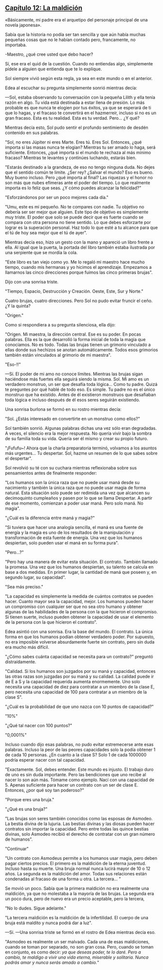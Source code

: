 
## [Capítulo 12: La maldición](https://novelnext.dramanovels.io/nc/son-of-the-hero-king/chapter-12-the-curse "Capítulo 12: La maldición")


«Básicamente, mi padre era el arquetipo del personaje principal de una novela japonesa».

Sabía que la historia no podía ser tan sencilla y que aún había muchas pequeñas cosas que no le habían contado pero, francamente, no importaba. 

-Maestro, ¿qué cree usted que debo hacer? 

Sí, ese era el quid de la cuestión. Cuando no entiendas algo, simplemente pídele a alguien que entienda que te lo explique. 

Sol siempre vivió según esta regla, ya sea en este mundo o en el anterior. 

Edea al escuchar su pregunta simplemente sonrió mientras decía: 

—Sol, estaba observando tu conversación con la pequeña Lilith y ella tenía razón en algo. Tu vida está destinada a estar llena de presión. Lo más probable es que nunca te elogien por tus éxitos, ya que se esperará de ti que lo hagas, y el fracaso te convertirá en el hazmerreír, incluso si no es un gran fracaso. Esta es tu realidad. Esta es tu verdad. Pero... ¿Y qué?

Mientras decía esto, Sol pudo sentir el profundo sentimiento de desdén contenido en sus palabras. 

"Sol, no eres Júpiter ni eres Marte. Eres tú. Eres Sol. Entonces, ¿qué importa si las masas nunca te elogian? Mientras tu ser amado lo haga, será suficiente. Entonces, ¿qué importa si el mundo te rechaza al más mínimo fracaso? Mientras te levantes y continúes luchando, estarás bien.

"Estarás destinado a la grandeza, de eso no tengo ninguna duda. No dejes que el sentido común te limite. ¿Ser rey? ¿Salvar el mundo? Eso es bueno. Muy bueno incluso. Pero ¿qué importa al final? Las riquezas y el honor no son más que nubes efímeras ante el poder del tiempo. Lo que realmente importa es lo feliz que seas. ¿Y cómo puedes alcanzar la felicidad?"

"Esforzándonos por ser un poco mejores cada día."

"Umu, este es mi pequeño. No te compares con nadie. Tu objetivo no debería ser ser mejor que alguien. Este tipo de objetivo es simplemente muy triste. El poder que solo se puede decir que es fuerte cuando se compara con otra persona no tiene sentido. Lo que debes esforzarte por lograr es la superación personal. Haz todo lo que esté a tu alcance para que el tú de hoy sea mejor que el tú de ayer".

Mientras decía eso, hizo un gesto con la mano y apareció un libro frente a ella. Al igual que la puerta, la portada del libro también estaba ilustrada por una serpiente que se mordía la cola. 

"Este libro es tan viejo como yo. Me lo regaló mi maestro hace mucho tiempo, cuando mis hermanas y yo hicimos el aprendizaje. Empezamos a llamarnos las cinco direcciones porque fuimos las cinco primeras brujas". 

Dijo con una sonrisa triste. 

"Tiempo, Espacio, Destrucción y Creación. Oeste, Este, Sur y Norte."

Cuatro brujas, cuatro direcciones. Pero Sol no pudo evitar fruncir el ceño. ¿Y la quinta? 

"Origen."

Como si respondiera a su pregunta silenciosa, ella dijo: 

"Origen. Mi maestra, la dirección central. Ese es su poder. En pocas palabras. Ella es la que desarrolló la forma inicial de toda la magia que conocíamos. No es todo. Todas las brujas tienen un grimorio vinculado a ellas donde sus hechizos se anotan automáticamente. Todos esos grimorios también están vinculados al grimorio de mi maestra".

"Eso-!!"

—Sí. El poder de mi amo no conoce límites. Mientras las brujas sigan haciéndose más fuertes ella seguirá siendo la misma. Sol. Mi amo es un verdadero monstruo, un ser que desafía toda lógica... Como tu padre. Quizá te preguntes por qué hablé de todo eso. Es simple. Tu padre no es el único monstruo que ha existido. Antes de él existieron monstruos que desafiaban toda lógica e incluso después de él esos seres seguirán existiendo.

Una sonrisa burlona se formó en su rostro mientras decía: 

"Sol. ¿Estás interesado en convertirte en un monstruo como ellos?" 

Sol también sonrió. Algunas palabras dichas una vez sólo eran degradadas. A veces, el silencio era la mejor respuesta. No quería vivir bajo la sombra de su familia toda su vida. Quería ser él mismo y crear su propio futuro. 

"¡Fufufu~! Ahora que la charla preparatoria terminó, volvamos a los asuntos más urgentes... Tu despertar. Sol, hazme un resumen de lo que sabes sobre el despertar".

Sol revolvió su té con su cuchara mientras reflexionaba sobre sus pensamientos antes de finalmente responder: 

"Los humanos son la única raza que no puede usar maná desde su nacimiento y también la única raza que no puede usar magia de forma natural. Esta situación solo puede ser redimida una vez que alcancen su decimoquinto cumpleaños y pasen por lo que se llama Despertar. A partir de ese momento, comienzan a poder usar maná. Pero solo maná. No magia".

"¿Cuál es la diferencia entre maná y magia?" 

"Si tuviera que hacer una analogía sencilla, el maná es una fuente de energía y la magia es uno de los resultados de la manipulación y transformación de esta fuente de energía. Una vez que los humanos despiertan, solo pueden usar el maná en su forma pura".

"Pero…?"

"Pero hay una manera de evitar esta situación. El contrato. También llamado la promesa. Una vez que los humanos despiertan, su talento se calcula en base a dos medidas. En primer lugar, la cantidad de maná que poseen y, en segundo lugar, su capacidad".

"Sea más preciso."

"La capacidad es simplemente la medida de cuántos contratos se pueden hacer. Cuanto mayor sea la capacidad, mejor. Los humanos pueden hacer un compromiso con cualquier ser que no sea otro humano y obtener algunas de las habilidades de la persona con la que hicieron el compromiso. Si tienen suerte, incluso pueden obtener la capacidad de usar el elemento de la persona con la que hicieron el contrato".

Edea asintió con una sonrisa. Era la base del mundo. El contrato. La única forma en que los humanos podían obtener verdadero poder. Por supuesto, no era imposible volverse absurdamente fuerte sin contrato, pero sin duda era mucho más difícil. 

"¿Cómo sabes cuánta capacidad se necesita para un contrato?" preguntó distraídamente. 

"Calidad. Si los humanos son juzgados por su maná y capacidad, entonces las otras razas son juzgadas por su maná y su calidad. La calidad puede ir de E a S y la capacidad requerida aumenta enormemente. Uno solo necesita una capacidad de diez para contratar a un miembro de la clase E, pero necesita una capacidad de 100 para contratar a un miembro de la clase S".

"¿Cuál es la probabilidad de que uno nazca con 10 puntos de capacidad?" 

"10%"

"¿Qué tal nacer con 100 puntos?" 

"0,0001%"

Incluso cuando dijo esas palabras, no pudo evitar estremecerse ante esas palabras. Incluso la peor de las peores capacidades solo la podía obtener 1 de cada 10 personas. ¿En cuanto a la clase S? Solo 1 de cada 1000000 podría esperar nacer con tal capacidad. 

"Exactamente. Sol, debes entender. Este mundo es injusto. El trabajo duro de uno es sin duda importante. Pero las bendiciones que uno recibe al nacer lo son aún más. Tómame como ejemplo. Nací con una capacidad de 5. Apenas suficiente para hacer un contrato con un ser de clase E. Entonces, ¿por qué soy tan poderoso?"

"Porque eres una bruja."

"¿Qué es una bruja?" 

"Las brujas son seres también conocidos como las esposas de Asmodeo. La bestia divina de la lujuria. Las bestias divinas y las diosas pueden hacer contratos sin importar la capacidad. Pero entre todas las quince bestias divinas, solo Asmodeo recibió el derecho de contratar con un gran número de humanos".

"Continuar"

"Un contrato con Asmodeus permite a los humanos usar magia, pero deben pagar ciertos precios. El primero es la maldición de la eterna juventud. Incluso hasta su muerte. Una bruja normal nunca lucirá mayor de 10 o 12 años. La segunda es la maldición del amor. Todas sus relaciones están condenadas al fracaso de una forma u otra. La tercera… "

Se movió un poco. Sabía que la primera maldición no era realmente una maldición, ya que no molestaba a la mayoría de las brujas. La segunda era un poco dura, pero de nuevo era un precio aceptable, pero la tercera, 

"No lo dudes. Sigue adelante."

"La tercera maldición es la maldición de la infertilidad. El cuerpo de una bruja está maldito y nunca podrá dar a luz".

—Sí. —Una sonrisa triste se formó en el rostro de Edea mientras decía eso. 

"Asmodeo es realmente un ser malvado. Cada una de esas maldiciones, cuando se toman por separado, no son gran cosa. Pero, cuando se toman en conjunto, es como decir: *ya que deseas poder, te lo daré. Pero a cambio, te maldigo a vivir una vida eterna, miserable y solitaria. Nunca podrás amar y nunca serás amado a cambio.*"